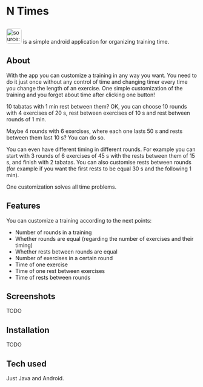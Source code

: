 # N Times
<a href="https://imgur.com/4Ym0Aby"><img src="https://i.imgur.com/4Ym0Aby.png" title="source: imgur.com" height=40vh aligh="left" style="border-radius:5px; margin-top:10px"/></a>
 is a simple android application for organizing training time.
  
## About
With the app you can customize a training in any way you want. You need to do it just once without any control of time and changing timer every time you change the length of an exercise. One simple customization of the training and you forget about time after clicking one button!
  
10 tabatas with 1 min rest between them? OK, you can choose 10 rounds with 4 exercises of 20 s, rest between exercises of 10 s and rest between rounds of 1 min.
  
Maybe 4 rounds with 6 exercises, where each one lasts 50 s and rests between them last 10 s? You can do so.
  
You can even have different timing in different rounds. For example you can start with 3 rounds of 6 exercises of 45 s with the rests between them of 15 s, and finish with 2 tabatas. You can also customise rests between rounds (for example if you want the first rests to be equal 30 s and the following 1 min).
  
One customization solves all time problems.
  
## Features
You can customize a training according to the next points:
- Number of rounds in a training
- Whether rounds are equal (regarding the number of exercises and their timing)
- Whether rests between rounds are equal
- Number of exercises in a certain round
- Time of one exercise
- Time of one rest between exercises
- Time of rests between rounds
  
## Screenshots
TODO

## Installation 
TODO

## Tech used
Just Java and Android.
